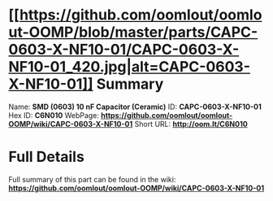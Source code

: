 
[[https://github.com/oomlout/oomlout-OOMP/blob/master/parts/CAPC-0603-X-NF10-01/CAPC-0603-X-NF10-01_420.jpg|alt=CAPC-0603-X-NF10-01]] 
Summary
=================

Name: __SMD (0603) 10 nF Capacitor (Ceramic)__
ID: __CAPC-0603-X-NF10-01__
Hex ID: __C6N010__
WebPage: __https://github.com/oomlout/oomlout-OOMP/wiki/CAPC-0603-X-NF10-01__
Short URL: __http://oom.lt/C6N010__

Full Details
==========================
Full summary of this part can be found in the wiki:   
__https://github.com/oomlout/oomlout-OOMP/wiki/CAPC-0603-X-NF10-01__   

